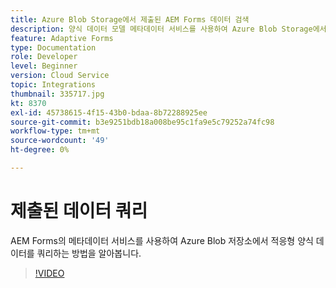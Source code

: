 ```yaml
---
title: Azure Blob Storage에서 제출된 AEM Forms 데이터 검색
description: 양식 데이터 모델 메타데이터 서비스를 사용하여 Azure Blob Storage에서 제출된 AEM Forms 데이터를 쿼리하는 방법을 알아봅니다.
feature: Adaptive Forms
type: Documentation
role: Developer
level: Beginner
version: Cloud Service
topic: Integrations
thumbnail: 335717.jpg
kt: 8370
exl-id: 45738615-4f15-43b0-bdaa-8b72288925ee
source-git-commit: b3e9251bdb18a008be95c1fa9e5c79252a74fc98
workflow-type: tm+mt
source-wordcount: '49'
ht-degree: 0%

---
```


# 제출된 데이터 쿼리

AEM Forms의 메타데이터 서비스를 사용하여 Azure Blob 저장소에서 적응형 양식 데이터를 쿼리하는 방법을 알아봅니다.

>[!VIDEO](https://video.tv.adobe.com/v/335717?quality=12&learn=on)
